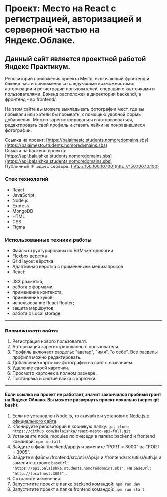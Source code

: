 # Проект: Место на React с регистрацией, авторизацией и серверной частью на Яндекс.Облаке.

## Данный сайт является проектной работой Яндекс Практикум.

Репозиторий приложения проекта Mesto, включающий фронтенд и бэкенд части приложения со следующими возможностями: авторизации и регистрации пользователей, операции с карточками и пользователями. Бэкенд расположен в директории backend/, а фронтенд - во frontend/.

На этом сайте вы можете выкладывать фотографии мест, где вы побывали или хотели бы побывать, с помощью удобной формы добавления. Можно зарегистрироваться и авторизоваться, редактировать свой профиль и ставить лайки на понравившиеся фотографии.

Ссылка на проект: [https://balaimesto.students.nomoredomains.sbs](https://balaimesto.students.nomoredomains.sbs)  
Ссылка на backend проекта: [https://api.balaishka.students.nomoredomains.sbs](https://api.balaishka.students.nomoredomains.sbs)  
Публичный IP-адрес сервера: [http://158.160.10.100](http://158.160.10.100)

### Стек технологий
* React
* JavaScript
* Node.js
* Express
* MongoDB
* HTML
* CSS
* Figma

### Использованные техники работы
* Файлы структурированы по БЭМ-методологии
* Flexbox вёрстка
* Grid layout вёрстка
* Адаптивная верстка с применением медизапросов
* React: 
 - JSX разметка;
 - работа с формами;
 - применение контекста;
 - применение хуков;
 - использование React Router;
 - защита маршрутов;
 - работа с Local storage.

---

### Возможности сайта:
1. Регистрация нового пользователя.
2. Авторизация зарегистрированного пользователя.
3. Профиль включает разделы: "аватар", "имя", "о себе". Все разделы профиля можно редактировать.
4. Добавление карточки-фотографии на сайт с названием.
5. Удаление своей карточки.
6. Просмотр карточек в полном размере.
7. Постановка и снятие лайка с карточки.

---

#### Если ссылка на проект не работает, значит закончился пробный грант на Яндекс.Облако. Вы можете развернуть проект локально (через git bash):
1. Если не установлен Node.js, то скачайте и установите [Node.js с официального сайта](https://nodejs.org/en/download/).
2. Клонируйте репозиторий в корневую папку: 
    `git clone https://github.com/Balaishka/react-mesto-api-full.git`
3. Установите node_modules по очереди в папках backend и frontend командой: 
    `npm install`
4. Зайдите в файл /backend/app.js и замените "PORT = 3000" на "PORT = 3005".
5. Зайдите в файлы /frontend/src/utils/Api.js и /frontend/src/utils/Auth.js и замените строки:
    `baseUrl: "https://api.balaishka.students.nomoredomains.sbs",`
    на
    `baseUrl: "http://localhost:3005",`.
6. Сохраните изменения.
7. Запуститите проект в папке backend командой: 
    `npm run dev`
8. Запуститите проект в папке frontend командой: 
    `npm run start`
